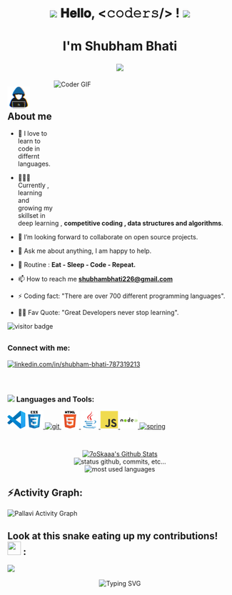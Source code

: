 
<h1 align="center">
  <a target="_blank">
    <img src="https://github.com/JayantGoel001/JayantGoel001/blob/master/GIF/Earth.gif" width="24px" style="max-width:100%;">
  </a>
  𝐇𝐞𝐥𝐥𝐨, &lt;𝚌𝚘𝚍𝚎𝚛𝚜/&gt; !
  <a target="_blank">
  </a>
  <img src="https://media.giphy.com/media/hvRJCLFzcasrR4ia7z/giphy.gif" width="40">
</h1>




<h1 align="center">I'm Shubham Bhati</h1>

<h3 align = "center"><img src="https://readme-typing-svg.herokuapp.com?color=%23F7F7F7&size=21&center=true&vCenter=true&width=650&height=100&lines=A+Student+%F0%9F%91%A8%F0%9F%8F%BB%E2%80%8D%F0%9F%8E%93+and+a+Programming+Enthusiast+%F0%9F%91%A9%E2%80%8D%F0%9F%92%BB+from+India"></h3>


<img align="right" src="https://github.com/ankitwarbhe/ankitwarbhe/blob/master/developer.gif" alt="Coder GIF" width="400" height="300">


## <picture><img src = "https://github.com/0xAbdulKhalid/0xAbdulKhalid/raw/main/assets/mdImages/about_me.gif" width = 50px></picture> **About me**

-  🌱 I love to learn to code in differnt languages.

-  👨🏽‍💻 Currently , learning and growing my skillset in deep learning , **competitive coding , data structures and algorithms**.

- 👯 I’m looking forward to collaborate on open source projects.

- 💬 Ask me about anything, I am happy to help.  
<!-- - , only if the ball is in my court!😉 -->

- 🔄 Routine : **Eat - Sleep - Code - Repeat.**

- 📫 How to reach me **shubhambhati226@gmail.com**

- ⚡ Coding fact: "There are over 700 different programming languages".

- 💪🏼 Fav Quote: "Great Developers never stop learning".

![visitor badge](https://visitor-badge.glitch.me/badge?page_id=jwenjian.visitor-badge)




##  <h3 align="left">Connect with me:</h3> 
<p align="left">
<a href="https://linkedin.com/in/linkedin.com/in/shubham-bhati-787319213" target="blank"><img align="center" src="https://raw.githubusercontent.com/rahuldkjain/github-profile-readme-generator/master/src/images/icons/Social/linked-in-alt.svg" alt="linkedin.com/in/shubham-bhati-787319213" height="30" width="40" /></a>
</p>

<br>

## <h3 align="left"><img src = "https://media2.giphy.com/media/QssGEmpkyEOhBCb7e1/giphy.gif?cid=ecf05e47a0n3gi1bfqntqmob8g9aid1oyj2wr3ds3mg700bl&rid=giphy.gif" width = 24px> Languages and Tools:</h3>
<p align="left"> <a href="https://www.w3schools.com/css/" target="_blank" rel="noreferrer"> 
 <img src="https://raw.githubusercontent.com/devicons/devicon/master/icons/css3/css3-original-wordmark.svg" alt="css3" width="40" height="40"/> </a> <a href="https://git-scm.com/" target="_blank" rel="noreferrer"> <img src="https://www.vectorlogo.zone/logos/git-scm/git-scm-icon.svg" alt="git" width="40" height="40"/> </a> <a href="https://www.w3.org/html/" target="_blank" rel="noreferrer"> <img src="https://raw.githubusercontent.com/devicons/devicon/master/icons/html5/html5-original-wordmark.svg" alt="html5" width="40" height="40"/> </a> <a href="https://www.java.com" target="_blank" rel="noreferrer"> <img src="https://raw.githubusercontent.com/devicons/devicon/master/icons/java/java-original.svg" alt="java" width="40" height="40"/> </a> <a href="https://developer.mozilla.org/en-US/docs/Web/JavaScript" target="_blank" rel="noreferrer"> <img src="https://raw.githubusercontent.com/devicons/devicon/master/icons/javascript/javascript-original.svg" alt="javascript" width="40" height="40"/> </a> <a href="https://nodejs.org" target="_blank" rel="noreferrer"> <img src="https://raw.githubusercontent.com/devicons/devicon/master/icons/nodejs/nodejs-original-wordmark.svg" alt="nodejs" width="40" height="40"/> </a> <a href="https://spring.io/" target="_blank" rel="noreferrer"> <img src="https://www.vectorlogo.zone/logos/springio/springio-icon.svg" alt="spring" width="40" height="40"/> </a> 
  <img align="left" alt="Visual Studio Code" width="40px" src="https://raw.githubusercontent.com/github/explore/80688e429a7d4ef2fca1e82350fe8e3517d3494d/topics/visual-studio-code/visual-studio-code.png" />
</p>

<br>

<!-- ## <img src="https://raw.githubusercontent.com/marcos-inja/marcos-inja/main/gifs/haha.gif" width="25px"> **Github stats** -->

<p align="center">
<a href="https://github.com/anuraghazra/github-readme-stats"><img alt="7oSkaaa's Github Stats" src="https://github-readme-stats.vercel.app/api?username=Shubh2-0&show_icons=true&count_private=true&theme=algolia&bg_color=0,000000,130F40&layout=compact&border_radius=10" height="200px"/></a> 

 
 
  <br>
    
  <img alt="status github, commits, etc..." width="500px" src="https://github-readme-streak-stats.herokuapp.com/?user=shubh2-0&count_private=true&show_icons=true&custom_title=Github&theme=algolia&bg_color=0,000000,130F40&layout=compact&border_radius=8"/>
 
  <br>
  
<img alt="most used languages" width="500px" src="https://github-readme-stats.vercel.app/api/top-langs/?username=Shubh2-0&count_private=true&theme=algolia&bg_color=0,000000,130F40&layout=compact&border_radius=8&langs_count=20&hide=hack,swift,kotlin,objective-c"/> 

</p>


<!--  -->
<!-- $$$$$$$$$$$$$$$$$$$$$$$$$$$$$$$$ -->

 <h2 align="left">⚡Activity Graph:</h2>
  <a><img alt="Pallavi Activity Graph" src="https://github-readme-activity-graph.cyclic.app/graph?username=Shubh2-0&theme=react-dark&hide_border=true" /></a>



 ## Look at this snake eating up my contributions! <img src= "https://c.tenor.com/BczFoyx41WoAAAAj/swallowed-the-mighty-ones.gif" width= "30" height= "30">  :

![](https://github.com/Shubh2-0/snk/raw/output/github-contribution-grid-snake.svg)


<div align="center">
  
![Typing SVG](https://readme-typing-svg.herokuapp.com?font=ROBOT&size=25&color=39FF14&background=000000&center=true&vCenter=true&width=490&lines=%3E+Thank+You+For+Visiting+😉...!)
 
</div>

